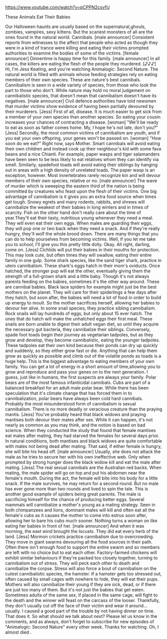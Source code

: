 https://www.youtube.com/watch?v=pCPPN2csvfU

These Animals Eat Their Babies

Our Halloween haunts are usually based on the supernatural,ghouls, zombies, vampires, sexy kittens. But the scariest monsters of all are the ones found in the natural world. Cannibals. [male announcer] Consistent reports from witnesses to the affect that people who acted as though they were in a kind of trance were killing and eating their victims prompted authorities to examine the bodies of some of the victims. [female announcer] Dinnertime is happy time for this family. [male announcer] In all cases, the killers are eating the flesh of the people they murdered. [♪♪♪] Hi, I'm Jess Keating, and you're watching Animalogic: Second Nature. The natural world is filled with animals whose feeding strategies rely on eating members of their own species. These are nature's best cannibals. Cannibalism is seen in a wide variety of species, from those who look the part to those who don't. While nature may hold no moral judgement on cannibalistic species, that doesn't mean that cannibalism doesn't have its negatives. [male announcer] Civil defence authorities have told newsmen that murder victims show evidence of having been partially devoured by their murderers. [Jess] First of all, disease. It is much easier to get sick from a member of your own species than another species. So eating your cousin increases your chances of contracting a disease. [woman] "We'll be ready to eat as soon as father comes home. My, I hope he's not late, don't you?" [Jess] Secondly, the most common victims of cannibalism are youth, and if you eat your own offspring, your genes won't be passed on. [woman] "How soon do we eat?" Right now, says Mother. Smart cannibals will avoid eating their own children and instead cook up their neighbour's kid with some fava beans and a nice Chianti. For example, paper wasps and tiger salamanders have been seen to be less likely to eat relatives whom they can identify via smell. Similarly, spadefoot toads will avoid eating their siblings by hanging out in areas with a high density of unrelated toads. The paper wasp is an exception, however. Most invertebrates rarely recognize kin and will devour members of their own species, relative or no. [male announcer] The wave of murder which is sweeping the eastern third of the nation is being committed by creatures who feast upon the flesh of their victims. One big advantage of cannibalism is it gives you an extra food source when times get tough. Snowy egrets and many rodents, rabbits, and shrews will cannibalize the weakest of their babies in long winters and in times of scarcity. Fish on the other hand don't really care about the time of year.They'll eat their tasty, nutritious young whenever they need a meal. They will even eat their own eggs. When males are guarding their eggs, they will pop one or two back when they need a snack. And if they're really hungry, they'll wolf the whole brood down. There are many things that you can do to help yourselves from becoming victims. Well, if you let me take you to school, I'll give you this pretty little dolly. Okay. All right, darling, come on. [Jess] Cichlids will put their babies in their mouths for protection. This may look cute, but often times they will swallow, eating their entire family in one gulp. Some shark species, like the sand tiger shark, practice in utero cannibalism. These shark's eggs hatch in their mom's oviducts. Once hatched, the stronger pup will eat the other, eventually giving them the strength of a full-grown shark and a little baby. Though it's not always parents feeding on the babies, sometimes it's the other way around. These are cannibal babies. Black lace spiders for example might just be the best mothers on the planet. They will care for their spiderlings a few days after they hatch, but soon after, the babies will need a lot of food in order to build up energy to moult. So the mother sacrifices herself, allowing her babies to devour her alive. In some snail species, they practice sibling cannibalism. Rock snails will lay hundreds of eggs, but only about 15 ever hatch. The ones that do hatch will make the unhatched eggs their first meal. These snails are born unable to digest their adult vegan diet, so until they acquire the necessary gut bacteria, they cannibalize their siblings. Conversely, spade foot toads begin their journey as vegetarian tadpoles, but as they grow and develop, they become cannibalistic, eating the younger tadpoles. These tadpoles eat their own kind because their ponds can dry up quickly and suddenly, so they either grow fast or die. Anything that can help them grow as quickly as possible and climb out of the volatile ponds as toads is a huge help. This is the biggest advantage to eating members of your own family. You can get a lot of energy in a short amount of time,allowing you to grow and reproduce and pass your genes on to the next generation. I guess, just like in humans, the first suspects are always your family. Polar bears are of the most famous infanticidal cannibals. Cubs are part of a balanced breakfast for an adult male polar bear. While there has been speculation that it's climate change that has forced them in to cannibalization, polar bears have always been cold hard cannibals. Probably the most misunderstood form of cannibalism is sexual cannibalism. There is no more deadly or veracious creature than the praying mantis. [Jess] You've probably heard that black widows and praying mantises both devour their mates after sex. While it can happen, it's not nearly as common as you may think, and the notion is based on bad science. When they conducted the study that found that female mantises eat males after mating, they had starved the females for several days prior. In natural conditions, both mantises and black widows are quite comfortable with males not being dead after mating. That said, if either female is hungry, she will bite his head off. [male announcer] Usually, she does not attack the male as he tries to secure her with his own ineffective web. Only when prompted by strong hunger does the black widow kill and eat the male after mating. [Jess] The real sexual cannibals are the Australian red backs. When mating, the male spider will go on top and put his abdomen near the female's mouth. During the act, the female will bite into his body for a little snack. If the male survives, he may return for a second round. But no male has ever gone more than two rounds and lived to spin the tale. This is another good example of spiders being great parents. The male is sacrificing himself for the chance of producing better eggs. Several mammals will cannibalize a mother's young as a mating strategy. Seen in both chimpanzees and lions, dominant males will kill and often eat all the female's cubs as it causes the mother to come into estrus soon after, allowing her to bare his cubs much sooner. Nothing turns a woman on like eating her babies in front of her. [male announcer] And when it was morning, the east wind brought the locusts. They did eat every herb of the land. [Jess] Mormon crickets practice cannibalism due to overcrowding. They move in giant swarms devouring all the food sources in their path. Often there isn't enough food to support the entire swarm and so members are left with no choice but to eat each other. Factory-farmed chickens will exhibit similar behaviours if they're packed too closely together, turning to cannibalism out of stress. They will peck each other to death and cannibalize the corpse. Stress will also force a bout of cannibalism on the cutest cannibalistic species, the hamster. If a hamster gets too stressed out, often caused by small cages with nowhere to hide, they will eat their pups. Mothers will also cannibalize their young if they are sick, dead, or if there are just too many of them. But it's not just the babies that get eaten. Sometimes adults of the same sex, if placed in the same cage, will fight to the death and the winner will feast on the carcass of the looser. Thankfully, they don't usually cut off the face of their victim and wear it around... usually. I caused a good part of the trouble by not having dinner on time. That does it. So what should we talk about next? Please let us know in the comments, and as always, don't forget to subscribe for new episodes of "Animalogic: Second Nature" every other week. Thanks for watching. Oh, I almost died . 